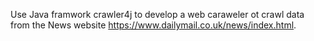 Use Java framwork crawler4j to develop a web caraweler ot crawl data from the News website https://www.dailymail.co.uk/news/index.html. 
